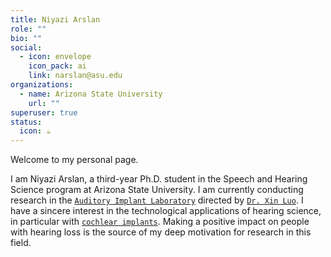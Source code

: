 ```yaml
---
title: Niyazi Arslan
role: ""
bio: ""
social:
  - icon: envelope
    icon_pack: ai
    link: narslan@asu.edu
organizations:
  - name: Arizona State University
    url: ""
superuser: true
status:
  icon: ☕️
---
```

<!--StartFragment-->

Welcome to my personal page.

I am Niyazi Arslan, a third-year Ph.D. student in the Speech and Hearing Science program at Arizona State University. I am currently conducting research in the [`Auditory Implant Laboratory`](https://sites.google.com/site/asuailab/home) directed by [`Dr. Xin Luo`](https://scholar.google.com/citations?user=HdmRD9kAAAAJ&hl=en). I have a sincere interest in the technological applications of hearing science, in particular with [`cochlear implants`](https://www.nidcd.nih.gov/health/cochlear-implants). Making a positive impact on people with hearing loss is the source of my deep motivation for research in this field. 

<!--EndFragment-->